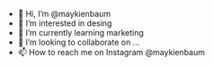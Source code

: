 - 👋 Hi, I’m @maykienbaum
- 👀 I’m interested in desing
- 🌱 I’m currently learning marketing
- 💞️ I’m looking to collaborate on ...
- 📫 How to reach me on Instagram @maykienbaum 

<!---
maykienbaum/maykienbaum is a ✨ special ✨ repository because its `README.md` (this file) appears on your GitHub profile.
You can click the Preview link to take a look at your changes.
--->
